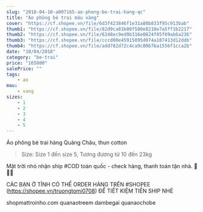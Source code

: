 ```yaml
---
slug: "2018-04-10-a007165-ao-phong-be-trai-hang-qc"
title: "Áo phông bé trai màu vàng"
cover: "https://cf.shopee.vn/file/6d3f423846f1e31a80b833f95c913bab"
thumb1: "https://cf.shopee.vn/file/82d9ca81b00f580e8210e7a5ff1b2217"
thumb2: "https://cf.shopee.vn/file/6248ec9ed9b316e0824f05f69ab6a236"
thumb3: "https://cf.shopee.vn/file/cccd00e45915095d074a187413d12ddb"
thumb4: "https://cf.shopee.vn/file/add782d72c4ca9c00b7ba1556f1cca2b"
date: "10/04/2018"
category: "be-trai"
price: "165000"
salePrice: ""
tags:
    - ao
mau:
    - vang
sizes:
    - 1
    - 2
    - 3
    - 4
    - 5
---
```


Áo phông bé trai hàng Quảng Châu, thun cotton

> Size: Size 1 đến size 5, Tương đương từ 10 đến 23kg

Mặt trời nhỏ nhận ship #COD toàn quốc - check hàng, thanh toán tận nhà.  🚚🚚🚚

CÁC BẠN Ở TỈNH CÓ THỂ ORDER HÀNG TRÊN #SHOPEE (https://shopee.vn/truongtomi0708) ĐỂ TIẾT KIỆM TIỀN SHIP NHÉ

<div class="hidden">
shopmattroinho.com quanaotreem dambegai quanaochobe
</div>